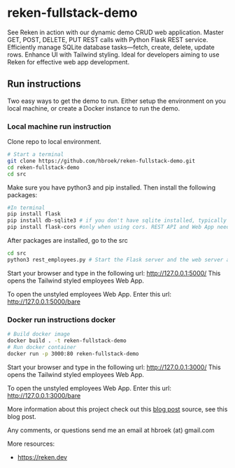 # reken-fullstack-demo
See Reken in action with our dynamic demo CRUD web application. Master GET, POST, DELETE, PUT REST calls with Python Flask REST service. Efficiently manage SQLite database tasks—fetch, create, delete, update rows. Enhance UI with Tailwind styling. Ideal for developers aiming to use Reken for effective web app development.

## Run instructions
Two easy ways to get the demo to run. Either setup the environment on you local machine, or create a Docker instance to run the demo.

### Local machine run instruction 
Clone repo to local environment.
```bash
# Start a terminal
git clone https://github.com/hbroek/reken-fullstack-demo.git
cd reken-fullstack-demo
cd src
```

Make sure you have python3 and pip installed. Then install the following packages:
```bash
#In terminal
pip install flask
pip install db-sqlite3 # if you don't have sqlite installed, typically shipped with python3
pip install flask-cors #only when using cors. REST API and Web App need to run on different domain/port. Not applicable for instructions below.
```

After packages are installed, go to the src
```bash
cd src
python3 rest_employees.py # Start the Flask server and the web server and REST end points
```

Start your browser and type in the following url:
http://127.0.0.1:5000/
This opens the Tailwind styled employees Web App.

To open the unstyled employees Web App. Enter this url: http://127.0.0.1:5000/bare


### Docker run instructions docker

``` bash
# Build docker image
docker build . -t reken-fullstack-demo
# Run docker container
docker run -p 3000:80 reken-fullstack-demo
```
Start your browser and type in the following url:
http://127.0.0.1:3000/
This opens the Tailwind styled employees Web App.

To open the unstyled employees Web App. Enter this url: http://127.0.0.1:3000/bare



More information about this project check out this [blog post](https://blog.henryvandenbroek.com/reken-powered-full-stack-web-app-with-sqlite-python-flask-tailwind/) source, see this blog post.

Any comments, or questions send me an email at hbroek (at) gmail.com

More resources:
- https://reken.dev